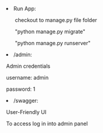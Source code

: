 <p><li>Run App:</li></p>
<ul>checkout to manage.py file folder</ul>
<ul>"python manage.py migrate"</ul>
<ul>"python manage.py runserver"</ul>


<p><li>/admin:</li></p>
<p>Admin credentials</p>
<p>username: admin</p>
<p>password: 1</p>

<p><li>/swagger:</li></p>
<p>User-Friendly UI</p>
<p>To access log in into admin panel</p>

